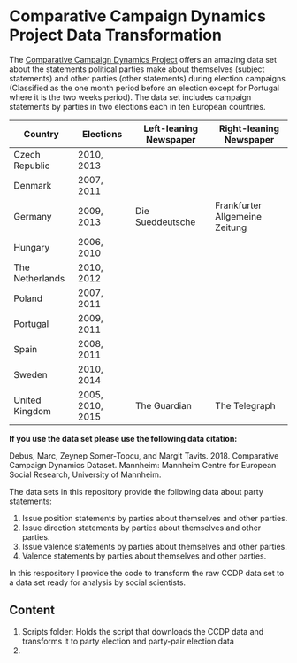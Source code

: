 # Comparative Campaign Dynamics Project Data Transformation

The [Comparative Campaign Dynamics Project](https://www.mzes.uni-mannheim.de/d7/en/datasets/comparative-campaign-dynamics-dataset) offers an amazing data set about the statements political parties make about themselves (subject statements) and other parties (other statements) during election campaigns (Classified as the one month period before an election except for Portugal where it is the two weeks period). The data set includes campaign statements by parties in two elections each in ten European countries. 


| Country  |  Elections | Left-leaning Newspaper  | Right-leaning Newspaper  |
|---|---|---|---|
|Czech Republic |2010, 2013 | | |
|Denmark |2007, 2011 | | |
|Germany |2009, 2013 | Die Sueddeutsche | Frankfurter Allgemeine Zeitung |
|Hungary  | 2006, 2010| | |
|The Netherlands  | 2010, 2012 | | |
|Poland | 2007, 2011 | | |
|Portugal | 2009, 2011 | | |
|Spain | 2008, 2011  | | |
|Sweden |2010, 2014 | | |
|United Kingdom | 2005, 2010, 2015 | The Guardian| The Telegraph |

**If you use the data set please use the following data citation:**

Debus, Marc, Zeynep Somer-Topcu, and Margit Tavits. 2018. Comparative Campaign Dynamics Dataset. Mannheim: Mannheim Centre for European Social Research, University of Mannheim.

The data sets in this repository provide the following data about party statements:
1. Issue position statements by parties about themselves and other parties.
2. Issue direction statements by parties about themselves and other parties.
3. Issue valence statements by parties about themselves and other parties.
4. Valence statements by parties about themselves and other parties.

In this respository I provide the code to transform the raw CCDP data set to a data set ready for analysis by social scientists. 

## Content
1. Scripts folder: Holds the script that downloads the CCDP data and transforms it to party election and party-pair election data 
2. 
